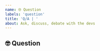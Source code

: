 ```yaml
---
name: 🤓 Question
labels: 'question'
title: 'Q/A | '
about: Ask, discuss, debate with the devs
---
```


## 🤓 Question
<!-- (You _must_ search the issues before asking your question) -->

